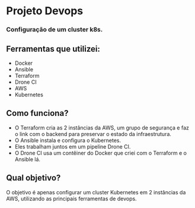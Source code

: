 # Projeto Devops
### Configuração de um cluster k8s.


## Ferramentas que utilizei:

- Docker
- Ansible
- Terraform
- Drone CI
- AWS
- Kubernetes

## Como funciona?

- O Terraform cria as 2 instâncias da AWS, um grupo de segurança e faz o link com o backend para preservar o estado da infraestrutura.
- O Ansible instala e configura o Kubernetes.
- Eles trabalham juntos em um pipeline Drone CI.
- O Drone CI usa um contêiner do Docker que criei com o Terraform e o Ansible lá.

## Qual objetivo? 

O objetivo é apenas configurar um cluster Kubernetes em 2 instâncias da AWS, utilizando as principais ferramentas de devops. 